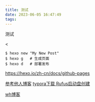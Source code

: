 ```yaml
---
title: 测试
date: 2023-06-05 16:47:49
tags:
---
```


测试


<!--more-->
<

[fluid手册]:<https://hexo.fluid-dev.com/docs/>

```
$ hexo new "My New Post"
$ hexo g   # 生成页面
$ hexo d   # 部署发布
```

https://hexo.io/zh-cn/docs/github-pages

[参考他人博客](http://www.lzqlearn.com/blog/6560820db005/#2-4-5-%E4%BF%AE%E6%94%B9%E5%85%89%E6%A0%87%E6%A0%B7%E5%BC%8F)
[typora下载 ](https://zahui.fan/posts/64b52e0d/)  [Rufus启动盘创建](https://rufus.ie/zh/#google_vignette)   

[wh博客](https://qllokirin.github.io/)



